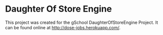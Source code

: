 # Daughter Of Store Engine

This project was created for the gSchool DaughterOfStoreEngine Project.  It can be found online at http://dose-jobs.herokuapp.com/.
